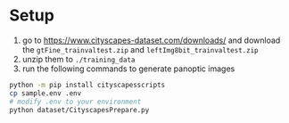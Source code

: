 # Setup
1. go to https://www.cityscapes-dataset.com/downloads/ and download the `gtFine_trainvaltest.zip` and `leftImg8bit_trainvaltest.zip`
2. unzip them to `./training_data`
3. run the following commands to generate panoptic images
```bash
python -m pip install cityscapesscripts
cp sample.env .env
# modify .env to your environment
python dataset/CityscapesPrepare.py
```